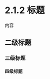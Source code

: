 <!--
 * @Author: liulx
 * @Date: 2023-11-19 22:36:28
 * @LastEditors: liulx, liulx18@qq.com
 * @LastEditTime: 2023-11-19 23:08:56
 * @FilePath: \\nuclear-phsics-and-detection\\source\\0.编辑说明\\0.3 read the docs文档发布\\contents.md
 * @Description: 
 * Copyright (c) 2023 by liulx, All Rights Reserved. 
-->
# 2.1.2 标题
内容

## 二级标题


### 三级标题


#### 四级标题

